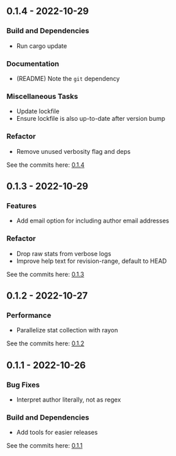 ## 0.1.4 - 2022-10-29

### Build and Dependencies
- Run cargo update

### Documentation
- (README) Note the `git` dependency

### Miscellaneous Tasks
- Update lockfile
- Ensure lockfile is also up-to-date after version bump

### Refactor
- Remove unused verbosity flag and deps

See the commits here: [0.1.4]

[0.1.4]: https://github.com/lukehsiao/git-stats/compare/v0.1.3...v0.1.4


## 0.1.3 - 2022-10-29

### Features
- Add email option for including author email addresses

### Refactor
- Drop raw stats from verbose logs
- Improve help text for revision-range, default to HEAD

See the commits here: [0.1.3]

[0.1.3]: https://github.com/lukehsiao/git-stats/compare/v0.1.2...v0.1.3


## 0.1.2 - 2022-10-27

### Performance
- Parallelize stat collection with rayon

See the commits here: [0.1.2]

[0.1.2]: https://github.com/lukehsiao/git-stats/compare/v0.1.1...v0.1.2


## 0.1.1 - 2022-10-26

### Bug Fixes
- Interpret author literally, not as regex

### Build and Dependencies
- Add tools for easier releases

See the commits here: [0.1.1]

[0.1.1]: https://github.com/lukehsiao/git-stats/compare/v0.1.0...v0.1.1


